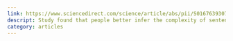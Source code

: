 ```yaml
---
link: https://www.sciencedirect.com/science/article/abs/pii/S0167639307001033
descript: Study found that people better infer the complexity of sentences when proceeded by a filled pause (um, ah). Interesting given the war on filler from modern speaking.
category: articles
---
```

